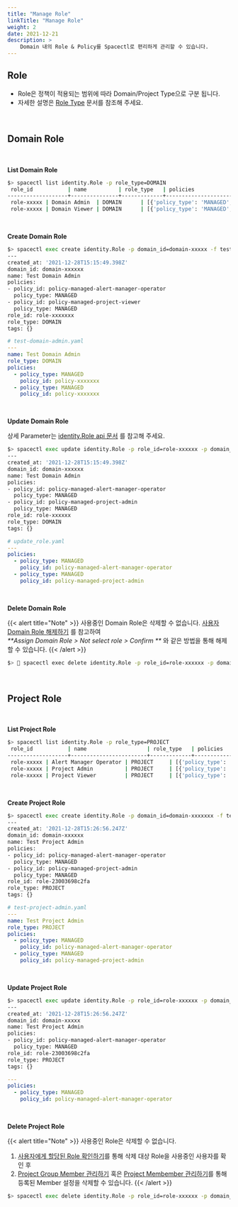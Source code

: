 ```yaml
---
title: "Manage Role"
linkTitle: "Manage Role"
weight: 2
date: 2021-12-21
description: >
    Domain 내의 Role & Policy를 Spacectl로 편리하게 관리할 수 있습니다.
---
```



## Role

- Role은 정책이 적용되는 범위에 따라 Domain/Project Type으로 구분 됩니다.
- 자세한 설명은 [Role Type](/ko/docs/concepts/identity/rbac/understanding-role/#role-type) 문서를 참조해 주세요.

<br>

## Domain Role

<br>

**List Domain Role**

~~~bash
$> spacectl list identity.Role -p role_type=DOMAIN
 role_id           | name          | role_type   | policies                                                                  | tags   | domain_id           | created_at
-------------------+---------------+-------------+---------------------------------------------------------------------------+--------+---------------------+--------------------------
 role-xxxxx | Domain Admin  | DOMAIN      | [{'policy_type': 'MANAGED', 'policy_id': 'policy-xxxxx'}]          | {}     | domain-xxxxx | 2020-12-27T15:46:52.893Z
 role-xxxxx | Domain Viewer | DOMAIN      | [{'policy_type': 'MANAGED', 'policy_id': 'policy-xxxxx'}] | {}     | domain-xxxxx | 2021-11-15T05:12:28.865Z
~~~


<br>

**Create Domain Role**

~~~bash
$> spacectl exec create identity.Role -p domain_id=domain-xxxxx -f test-domain-admin.yaml
---
created_at: '2021-12-28T15:15:49.398Z'
domain_id: domain-xxxxxx
name: Test Domain Admin
policies:
- policy_id: policy-managed-alert-manager-operator
  policy_type: MANAGED
- policy_id: policy-managed-project-viewer
  policy_type: MANAGED
role_id: role-xxxxxxx
role_type: DOMAIN
tags: {}
~~~

~~~yaml
# test-domain-admin.yaml
---
name: Test Domain Admin
role_type: DOMAIN
policies:
  - policy_type: MANAGED
    policy_id: policy-xxxxxxx
  - policy_type: MANAGED
    policy_id: policy-xxxxxxx
~~~


<br>

**Update Domain Role**

상세 Parameter는 [identity.Role api 문서](https://spaceone-dev.gitbook.io/spaceone-apis/identity/v1/role#update) 를 참고해 주세요. 

~~~bash
$> spacectl exec update identity.Role -p role_id=role-xxxxxx -p domain_id=domain-xxxxxx -f update_role.yaml
---
created_at: '2021-12-28T15:15:49.398Z'
domain_id: domain-xxxxxx
name: Test Domain Admin
policies:
- policy_id: policy-managed-alert-manager-operator
  policy_type: MANAGED
- policy_id: policy-managed-project-admin
  policy_type: MANAGED
role_id: role-xxxxxx
role_type: DOMAIN
tags: {}
~~~

~~~yaml
# update_role.yaml
---
policies:
  - policy_type: MANAGED
    policy_id: policy-managed-alert-manager-operator
  - policy_type: MANAGED
    policy_id: policy-managed-project-admin
~~~

<br>

**Delete Domain Role**

{{< alert title="Note" >}}
사용중인 Domain Role은 삭제할 수 없습니다. [사용자 Domain Role 해제하기](/ko/docs/guides_v1/user/user/#editdelete-users) 를 참고하여  
_**Assign Domain Role > Not select role > Confirm **_ 와 같은 방법을 통해 해제 할 수 있습니다. 
{{< /alert >}}

~~~bash
$>  spacectl exec delete identity.Role -p role_id=role-xxxxxx -p domain_id=domain-xxxxx
~~~

<br>

## Project Role

<br>

**List Project Role**

~~~bash
$> spacectl list identity.Role -p role_type=PROJECT 
 role_id           | name                   | role_type   | policies                                                                           | tags   | domain_id           | created_at
-------------------+------------------------+-------------+------------------------------------------------------------------------------------+--------+---------------------+--------------------------
 role-xxxxx | Alert Manager Operator | PROJECT     | [{'policy_type': 'MANAGED', 'policy_id': 'policy-xxxxx'}] | {}     | domain-xxxxxx | 2021-11-15T05:12:31.060Z
 role-xxxxx | Project Admin          | PROJECT     | [{'policy_type': 'MANAGED', 'policy_id': 'policy-xxxxx'}]                   | {}     | domain-xxxxxx | 2020-12-27T15:43:59.950Z
 role-xxxxx | Project Viewer         | PROJECT     | [{'policy_type': 'MANAGED', 'policy_id': 'policy-xxxxx'}]         | {}     | domain-xxxxxx | 2021-11-15T05:12:29.946Z
~~~


<br>

**Create Project Role**

~~~bash
$> spacectl exec create identity.Role -p domain_id=domain-xxxxxxx -f test-project-admin.yaml
---
created_at: '2021-12-28T15:26:56.247Z'
domain_id: domain-xxxxxx
name: Test Project Admin
policies:
- policy_id: policy-managed-alert-manager-operator
  policy_type: MANAGED
- policy_id: policy-managed-project-admin
  policy_type: MANAGED
role_id: role-23003698c2fa
role_type: PROJECT
tags: {}
~~~

~~~yaml
# test-project-admin.yaml
---
name: Test Project Admin
role_type: PROJECT
policies:
  - policy_type: MANAGED
    policy_id: policy-managed-alert-manager-operator
  - policy_type: MANAGED
    policy_id: policy-managed-project-admin
~~~

<br>

**Update Project Role**

~~~bash
$> spacectl exec update identity.Role -p role_id=role-xxxxxx -p domain_id=domain-xxxxx -f update_role.yaml
---
created_at: '2021-12-28T15:26:56.247Z'
domain_id: domain-xxxxx
name: Test Project Admin
policies:
- policy_id: policy-managed-alert-manager-operator
  policy_type: MANAGED
role_id: role-23003698c2fa
role_type: PROJECT
tags: {}
~~~

~~~yaml
---
policies:
  - policy_type: MANAGED
    policy_id: policy-managed-alert-manager-operator
~~~

<br>

**Delete Project Role**

{{< alert title="Note" >}}
사용중인 Role은 삭제할 수 없습니다. 
1. [사용자에게 할당된 Role 확인하기](/ko/docs/guides_v1/user/user/#overview)를 통해 
삭제 대상 Role을 사용중인 사용자를 확인 후  
2. [Project Group Member 관리하기](/ko/docs/guides_v1/project/project_group_management/#set-project-group-roles) 혹은 
[Project Membember 관리하기](/ko/docs/guides_v1/project/project_management/#member)를 통해 등록된 Member 설정을 삭제할 수 있습니다. 
{{< /alert >}}

~~~bash
$> spacectl exec delete identity.Role -p role_id=role-xxxxxx -p domain_id=domain-xxxxxx
~~~

